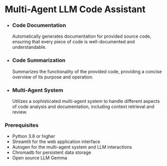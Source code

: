 # Multi-Agent LLM Code Assistant
<!-- Write your comments here 
https://github.com/Shubham-M-Rathod/CodeAssistant/assets/96727745/0060960b-a6bc-486d-9657-110da695645c
-->
<ul>
<li shape='square'><h3>Code Documentation</h3>Automatically generates documentation for provided source code, ensuring that every piece of code is well-documented and understandable.</li>
<li shape='square'><h3>Code Summarization</h3>Summarizes the functionality of the provided code, providing a concise overview of its purpose and operation.</li>
<li shape='square'><h3>Multi-Agent System</h3>Utilizes a sophisticated multi-agent system to handle different aspects of code analysis and documentation, including context retrieval and review.</li>
</ul>

<h3>Prerequisites</h3>
<ul>
<li shape='square'>
Python 3.8 or higher</li>
<li shape='square'>
Streamlit for the web application interface</li>
<li shape='square'>
Autogen for the multi-agent system and LLM interactions</li>
<li shape='square'>
Chromadb for persistent data storage</li>
<li shape='square'>
Open source  LLM Gemma</li>
